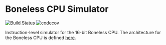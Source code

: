# Boneless CPU Simulator

[![Build Status](https://travis-ci.org/cr1901/boneless-sim.svg?branch=master)](https://travis-ci.org/cr1901/boneless-sim)
[![codecov](https://codecov.io/gh/cr1901/boneless-sim/branch/master/graph/badge.svg)](https://codecov.io/gh/cr1901/boneless-sim)

Instruction-level simulator for the 16-bit Boneless CPU. The architecture
for the Boneless CPU is defined [here](https://github.com/whitequark/Glasgow/tree/master/software/glasgow/arch/boneless).
